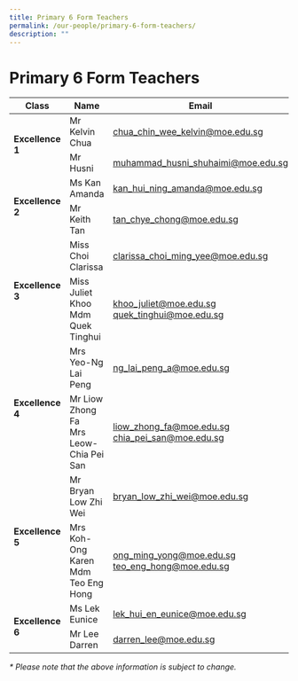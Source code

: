 ```yaml
---
title: Primary 6 Form Teachers
permalink: /our-people/primary-6-form-teachers/
description: ""
---
```

# Primary 6 Form Teachers


<table>
<thead>
  <tr>
    <th>Class</th>
    <th>Name</th>
    <th>Email</th>
  </tr>
</thead>
<tbody>
  <tr>
    <td rowspan="2"><b>Excellence 1</b></td>
    <td>Mr Kelvin Chua</td>
    <td><a href="mailto:chua_chin_wee_kelvin@moe.edu.sg">chua_chin_wee_kelvin@moe.edu.sg</a></td>
  </tr>
  <tr>
    <td>Mr Husni</td>
    <td><a href="mailto:muhammad_husni_shuhaimi@moe.edu.sg">muhammad_husni_shuhaimi@moe.edu.sg</a></td>
  </tr>
  <tr>
    <td rowspan="2"><b>Excellence 2</b></td>
    <td>Ms Kan Amanda</td>
    <td><a href="mailto:kan_hui_ning_amanda@moe.edu.sg">kan_hui_ning_amanda@moe.edu.sg</a></td>
  </tr>
  <tr>
    <td>Mr Keith Tan</td>
    <td><a href="mailto:tan_chye_chong@moe.edu.sg">tan_chye_chong@moe.edu.sg</a></td>
  </tr>
  <tr>
    <td rowspan="2"><b>Excellence 3</b></td>
    <td>Miss Choi Clarissa</td>
    <td><a href="mailto:clarissa_choi_ming_yee@moe.edu.sg">clarissa_choi_ming_yee@moe.edu.sg</a></td>
  </tr>
  <tr>
    <td>Miss Juliet Khoo<br>Mdm Quek Tinghui</td>
    <td><a href="mailto:khoo_juliet@moe.edu.sg">khoo_juliet@moe.edu.sg</a><br><a href="mailto:quek_tinghui@moe.edu.sg">quek_tinghui@moe.edu.sg</a></td>
  </tr>
  <tr>
    <td rowspan="2"><b>Excellence 4</b></td>
    <td>Mrs Yeo-Ng Lai Peng</td>
    <td><a href="mailto:ng_lai_peng_a@moe.edu.sg">ng_lai_peng_a@moe.edu.sg</a></td>
  </tr>
  <tr>
    <td>Mr Liow Zhong Fa<br>Mrs Leow-Chia Pei San</td>
    <td><a href="mailto:liow_zhong_fa@moe.edu.sg">liow_zhong_fa@moe.edu.sg</a><br><a href="mailto:chia_pei_san@moe.edu.sg">chia_pei_san@moe.edu.sg</a></td>
  </tr>
  <tr>
    <td rowspan="2"><b>Excellence 5</b></td>
    <td>Mr Bryan Low Zhi Wei</td>
    <td><a href="mailto:bryan_low_zhi_wei@moe.edu.sg">bryan_low_zhi_wei@moe.edu.sg</a></td>
  </tr>
  <tr>
    <td>Mrs Koh-Ong Karen<br>Mdm Teo Eng Hong</td>
    <td><a href="mailto:ong_ming_yong@moe.edu.sg">ong_ming_yong@moe.edu.sg</a><br><a href="mailto:teo_eng_hong@moe.edu.sg">teo_eng_hong@moe.edu.sg</a></td>
  </tr>
  <tr>
    <td rowspan="2"><b>Excellence 6</b></td>
    <td>Ms Lek Eunice</td>
    <td><a href="mailto:lek_hui_en_eunice@moe.edu.sg">lek_hui_en_eunice@moe.edu.sg</a></td>
  </tr>
  <tr>
    <td>Mr Lee Darren</td>
    <td><a href="mailto:darren_lee@moe.edu.sg">darren_lee@moe.edu.sg</a></td>
  </tr>
</tbody>
</table>

_\* Please note that the above information is subject to change._